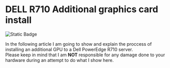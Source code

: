 # DELL R710 Additional graphics card install</br>
<img alt="Static Badge" src="https://img.shields.io/badge/Dell%20PowerEdge-R710-%23ff29c2">

In the following article I am going to show and explain the proccess of installing an additional GPU to a Dell PowerEdge R710 server.</br>
Please keep in mind that I am __NOT__ responsible for any damage done to your hardware during an attempt to do what I show here.

